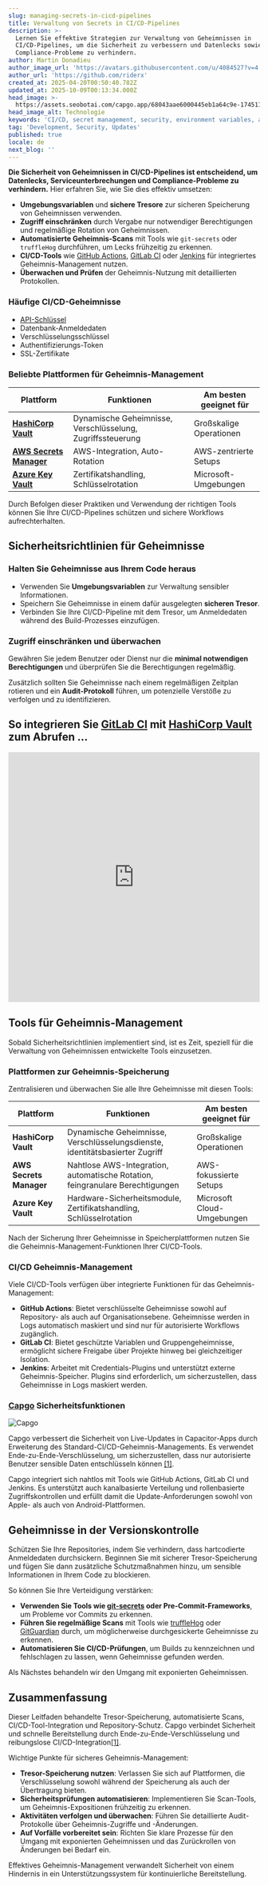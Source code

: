 ```yaml
---
slug: managing-secrets-in-cicd-pipelines
title: Verwaltung von Secrets in CI/CD-Pipelines
description: >-
  Lernen Sie effektive Strategien zur Verwaltung von Geheimnissen in
  CI/CD-Pipelines, um die Sicherheit zu verbessern und Datenlecks sowie
  Compliance-Probleme zu verhindern.
author: Martin Donadieu
author_image_url: 'https://avatars.githubusercontent.com/u/4084527?v=4'
author_url: 'https://github.com/riderx'
created_at: 2025-04-20T00:50:40.782Z
updated_at: 2025-10-09T00:13:34.000Z
head_image: >-
  https://assets.seobotai.com/capgo.app/68043aae6000445eb1a64c9e-1745110261303.jpg
head_image_alt: Technologie
keywords: 'CI/CD, secret management, security, environment variables, automated scanning'
tag: 'Development, Security, Updates'
published: true
locale: de
next_blog: ''
---
```

**Die Sicherheit von Geheimnissen in CI/CD-Pipelines ist entscheidend, um Datenlecks, Serviceunterbrechungen und Compliance-Probleme zu verhindern.** Hier erfahren Sie, wie Sie dies effektiv umsetzen:

-   **Umgebungsvariablen** und **sichere Tresore** zur sicheren Speicherung von Geheimnissen verwenden.
-   **Zugriff einschränken** durch Vergabe nur notwendiger Berechtigungen und regelmäßige Rotation von Geheimnissen.
-   **Automatisierte Geheimnis-Scans** mit Tools wie `git-secrets` oder `truffleHog` durchführen, um Lecks frühzeitig zu erkennen.
-   **CI/CD-Tools** wie [GitHub Actions](https://docs.github.com/actions), [GitLab CI](https://docs.gitlab.com/ee/ci/) oder [Jenkins](https://www.jenkins.io/) für integriertes Geheimnis-Management nutzen.
-   **Überwachen und Prüfen** der Geheimnis-Nutzung mit detaillierten Protokollen.

### Häufige CI/CD-Geheimnisse

-   [API-Schlüssel](https://capgo.app/docs/webapp/api-keys/)
-   Datenbank-Anmeldedaten
-   Verschlüsselungsschlüssel
-   Authentifizierungs-Token
-   SSL-Zertifikate

### Beliebte Plattformen für Geheimnis-Management

| Plattform | Funktionen | Am besten geeignet für |
| --- | --- | --- |
| **[HashiCorp Vault](https://www.hashicorp.com/products/vault)** | Dynamische Geheimnisse, Verschlüsselung, Zugriffssteuerung | Großskalige Operationen |
| **[AWS Secrets Manager](https://docs.aws.amazon.com/secretsmanager/)** | AWS-Integration, Auto-Rotation | AWS-zentrierte Setups |
| **[Azure Key Vault](https://learn.microsoft.com/en-us/azure/key-vault/)** | Zertifikatshandling, Schlüsselrotation | Microsoft-Umgebungen |

Durch Befolgen dieser Praktiken und Verwendung der richtigen Tools können Sie Ihre CI/CD-Pipelines schützen und sichere Workflows aufrechterhalten.

## Sicherheitsrichtlinien für Geheimnisse

### Halten Sie Geheimnisse aus Ihrem Code heraus

-   Verwenden Sie **Umgebungsvariablen** zur Verwaltung sensibler Informationen.
-   Speichern Sie Geheimnisse in einem dafür ausgelegten **sicheren Tresor**.
-   Verbinden Sie Ihre CI/CD-Pipeline mit dem Tresor, um Anmeldedaten während des Build-Prozesses einzufügen.

### Zugriff einschränken und überwachen

Gewähren Sie jedem Benutzer oder Dienst nur die **minimal notwendigen Berechtigungen** und überprüfen Sie die Berechtigungen regelmäßig.

Zusätzlich sollten Sie Geheimnisse nach einem regelmäßigen Zeitplan rotieren und ein **Audit-Protokoll** führen, um potenzielle Verstöße zu verfolgen und zu identifizieren.

## So integrieren Sie [GitLab CI](https://docs.gitlab.com/ee/ci/) mit [HashiCorp Vault](https://www.hashicorp.com/products/vault) zum Abrufen ...

<iframe src="https://www.youtube.com/embed/NsPcl4rqy9A" aria-label="YouTube video player" frameborder="0" allow="accelerometer; autoplay; clipboard-write; encrypted-media; gyroscope; picture-in-picture; web-share" referrerpolicy="strict-origin-when-cross-origin" style="width: 100%; height: 500px;" allowfullscreen></iframe>

## Tools für Geheimnis-Management

Sobald Sicherheitsrichtlinien implementiert sind, ist es Zeit, speziell für die Verwaltung von Geheimnissen entwickelte Tools einzusetzen.

### Plattformen zur Geheimnis-Speicherung

Zentralisieren und überwachen Sie alle Ihre Geheimnisse mit diesen Tools:

| Plattform | Funktionen | Am besten geeignet für |
| --- | --- | --- |
| **HashiCorp Vault** | Dynamische Geheimnisse, Verschlüsselungsdienste, identitätsbasierter Zugriff | Großskalige Operationen |
| **AWS Secrets Manager** | Nahtlose AWS-Integration, automatische Rotation, feingranulare Berechtigungen | AWS-fokussierte Setups |
| **Azure Key Vault** | Hardware-Sicherheitsmodule, Zertifikatshandling, Schlüsselrotation | Microsoft Cloud-Umgebungen |

Nach der Sicherung Ihrer Geheimnisse in Speicherplattformen nutzen Sie die Geheimnis-Management-Funktionen Ihrer CI/CD-Tools.

### CI/CD Geheimnis-Management

Viele CI/CD-Tools verfügen über integrierte Funktionen für das Geheimnis-Management:

-   **GitHub Actions**: Bietet verschlüsselte Geheimnisse sowohl auf Repository- als auch auf Organisationsebene. Geheimnisse werden in Logs automatisch maskiert und sind nur für autorisierte Workflows zugänglich.
-   **GitLab CI**: Bietet geschützte Variablen und Gruppengeheimnisse, ermöglicht sichere Freigabe über Projekte hinweg bei gleichzeitiger Isolation.
-   **Jenkins**: Arbeitet mit Credentials-Plugins und unterstützt externe Geheimnis-Speicher. Plugins sind erforderlich, um sicherzustellen, dass Geheimnisse in Logs maskiert werden.

### [Capgo](https://capgo.app/) Sicherheitsfunktionen

![Capgo](https://assets.seobotai.com/capgo.app/68043aae6000445eb1a64c9e/37a0fc028bf1f414683e8dee42eedfb0.jpg)

Capgo verbessert die Sicherheit von Live-Updates in Capacitor-Apps durch Erweiterung des Standard-CI/CD-Geheimnis-Managements. Es verwendet Ende-zu-Ende-Verschlüsselung, um sicherzustellen, dass nur autorisierte Benutzer sensible Daten entschlüsseln können [\[1\]](https://capgo.app/).

Capgo integriert sich nahtlos mit Tools wie GitHub Actions, GitLab CI und Jenkins. Es unterstützt auch kanalbasierte Verteilung und rollenbasierte Zugriffskontrollen und erfüllt damit die Update-Anforderungen sowohl von Apple- als auch von Android-Plattformen.

## Geheimnisse in der Versionskontrolle

Schützen Sie Ihre Repositories, indem Sie verhindern, dass hartcodierte Anmeldedaten durchsickern. Beginnen Sie mit sicherer Tresor-Speicherung und fügen Sie dann zusätzliche Schutzmaßnahmen hinzu, um sensible Informationen in Ihrem Code zu blockieren.

So können Sie Ihre Verteidigung verstärken:

-   **Verwenden Sie Tools wie [git-secrets](https://github.com/awslabs/git-secrets) oder Pre-Commit-Frameworks**, um Probleme vor Commits zu erkennen.
-   **Führen Sie regelmäßige Scans** mit Tools wie [truffleHog](https://github.com/trufflesecurity/trufflehog) oder [GitGuardian](https://www.gitguardian.com/) durch, um möglicherweise durchgesickerte Geheimnisse zu erkennen.
-   **Automatisieren Sie CI/CD-Prüfungen**, um Builds zu kennzeichnen und fehlschlagen zu lassen, wenn Geheimnisse gefunden werden.

Als Nächstes behandeln wir den Umgang mit exponierten Geheimnissen.

## Zusammenfassung

Dieser Leitfaden behandelte Tresor-Speicherung, automatisierte Scans, CI/CD-Tool-Integration und Repository-Schutz. Capgo verbindet Sicherheit und schnelle Bereitstellung durch Ende-zu-Ende-Verschlüsselung und reibungslose CI/CD-Integration[\[1\]](https://capgo.app/).

Wichtige Punkte für sicheres Geheimnis-Management:

-   **Tresor-Speicherung nutzen**: Verlassen Sie sich auf Plattformen, die Verschlüsselung sowohl während der Speicherung als auch der Übertragung bieten.
-   **Sicherheitsprüfungen automatisieren**: Implementieren Sie Scan-Tools, um Geheimnis-Expositionen frühzeitig zu erkennen.
-   **Aktivitäten verfolgen und überwachen**: Führen Sie detaillierte Audit-Protokolle über Geheimnis-Zugriffe und -Änderungen.
-   **Auf Vorfälle vorbereitet sein**: Richten Sie klare Prozesse für den Umgang mit exponierten Geheimnissen und das Zurückrollen von Änderungen bei Bedarf ein.

Effektives Geheimnis-Management verwandelt Sicherheit von einem Hindernis in ein Unterstützungssystem für kontinuierliche Bereitstellung.
